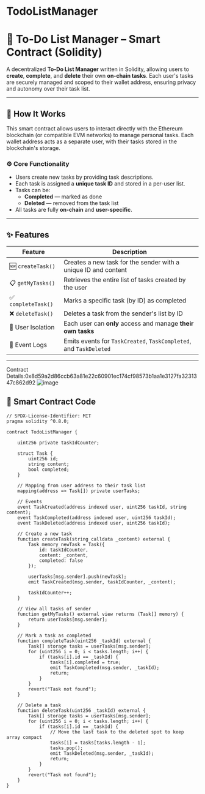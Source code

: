 # TodoListManager
# 📝 To-Do List Manager – Smart Contract (Solidity)

A decentralized **To-Do List Manager** written in Solidity, allowing users to **create**, **complete**, and **delete** their own **on-chain tasks**. Each user's tasks are securely managed and scoped to their wallet address, ensuring privacy and autonomy over their task list.

---

## 🚀 How It Works

This smart contract allows users to interact directly with the Ethereum blockchain (or compatible EVM networks) to manage personal tasks. Each wallet address acts as a separate user, with their tasks stored in the blockchain's storage.

### ⚙️ Core Functionality

- Users create new tasks by providing task descriptions.
- Each task is assigned a **unique task ID** and stored in a per-user list.
- Tasks can be:
  - **Completed** — marked as done
  - **Deleted** — removed from the task list
- All tasks are fully **on-chain** and **user-specific**.

---

## ✨ Features

| Feature          | Description                                                              |
|------------------|--------------------------------------------------------------------------|
| 🆕 `createTask()`   | Creates a new task for the sender with a unique ID and content         |
| 📋 `getMyTasks()`   | Retrieves the entire list of tasks created by the user                |
| ✅ `completeTask()` | Marks a specific task (by ID) as completed                             |
| ❌ `deleteTask()`   | Deletes a task from the sender's list by ID                            |
| 🔐 User Isolation  | Each user can **only** access and manage **their own tasks**            |
| 🧾 Event Logs       | Emits events for `TaskCreated`, `TaskCompleted`, and `TaskDeleted`      |

---
Contract Details:0x8d59a2d86ccb63a81e22c60901ec174cf98573b1aa1e3127fa3231347c862d92
![image](https://github.com/user-attachments/assets/259aa002-4a01-4492-b277-d164e3fa0575)

## 📄 Smart Contract Code

```solidity
// SPDX-License-Identifier: MIT
pragma solidity ^0.8.0;

contract TodoListManager {
    
    uint256 private taskIdCounter;

    struct Task {
        uint256 id;
        string content;
        bool completed;
    }

    // Mapping from user address to their task list
    mapping(address => Task[]) private userTasks;

    // Events
    event TaskCreated(address indexed user, uint256 taskId, string content);
    event TaskCompleted(address indexed user, uint256 taskId);
    event TaskDeleted(address indexed user, uint256 taskId);

    // Create a new task
    function createTask(string calldata _content) external {
        Task memory newTask = Task({
            id: taskIdCounter,
            content: _content,
            completed: false
        });

        userTasks[msg.sender].push(newTask);
        emit TaskCreated(msg.sender, taskIdCounter, _content);

        taskIdCounter++;
    }

    // View all tasks of sender
    function getMyTasks() external view returns (Task[] memory) {
        return userTasks[msg.sender];
    }

    // Mark a task as completed
    function completeTask(uint256 _taskId) external {
        Task[] storage tasks = userTasks[msg.sender];
        for (uint256 i = 0; i < tasks.length; i++) {
            if (tasks[i].id == _taskId) {
                tasks[i].completed = true;
                emit TaskCompleted(msg.sender, _taskId);
                return;
            }
        }
        revert("Task not found");
    }

    // Delete a task
    function deleteTask(uint256 _taskId) external {
        Task[] storage tasks = userTasks[msg.sender];
        for (uint256 i = 0; i < tasks.length; i++) {
            if (tasks[i].id == _taskId) {
                // Move the last task to the deleted spot to keep array compact
                tasks[i] = tasks[tasks.length - 1];
                tasks.pop();
                emit TaskDeleted(msg.sender, _taskId);
                return;
            }
        }
        revert("Task not found");
    }
}

